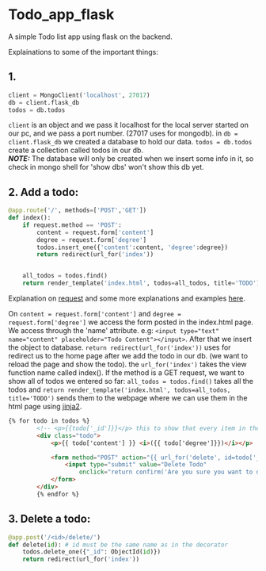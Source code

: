 # Todo_app_flask

A simple Todo list app using flask on the backend.

Explainations to some of the important things:

## 1.
```python
client = MongoClient('localhost', 27017)
db = client.flask_db
todos = db.todos
```
`client` is an object and we pass it localhost for the local server started on our pc, and we pass a port number. (27017 uses for mongodb).
in `db = client.flask_db` we created a database to hold our data.
`todos = db.todos` create a collection called todos in our db.<br>
**_NOTE:_**  The database will only be created when we insert some info in it, so check in mongo shell for 'show dbs' won't show this db yet.

## 2. Add a todo:
```python
@app.route('/', methods=['POST','GET'])
def index():
    if request.method == 'POST':
        content = request.form['content']
        degree = request.form['degree']
        todos.insert_one({'content':content, 'degree':degree})
        return redirect(url_for('index'))


    all_todos = todos.find()
    return render_template('index.html', todos=all_todos, title='TODO')
```
Explanation on [request](https://flask.palletsprojects.com/en/2.2.x/reqcontext/) and some more explanations and examples [here](https://stackoverflow.com/questions/10434599/get-the-data-received-in-a-flask-request).

On `content = request.form['content']` and `degree = request.form['degree']` we access the form posted in the index.html page. We access through the
'name' attribute. e.g: `<input type="text" name="content" placeholder="Todo Content"></input>`.
After that we insert the object to database.
`return redirect(url_for('index'))` uses for redirect us to the home page after we add the todo in our db. (we want to reload the page and show the todo). the `url_for('index')` takes the view function name called index().
If the method is a GET request, we want to show all of todos we entered so far:
`all_todos = todos.find()` takes all the todos and `return render_template('index.html', todos=all_todos, title='TODO')` sends them to the
webpage where we can use them in the html page using [jinja2](https://jinja.palletsprojects.com/en/3.1.x/).
``` html
{% for todo in todos %}
        <!-- <p>{{todo['_id']}}</p> this to show that every item in the db gets an id -->
        <div class="todo">
            <p>{{ todo['content'] }} <i>({{ todo['degree']}})</i></p>

            <form method="POST" action="{{ url_for('delete', id=todo['_id']) }}">
                <input type="submit" value="Delete Todo"
                    onclick="return confirm('Are you sure you want to delete this Todo?')">
            </form>
        </div>
        {% endfor %}
```

## 3. Delete a todo:
```python
@app.post('/<id>/delete/')
def delete(id): # id must be the same name as in the decorator
    todos.delete_one({"_id": ObjectId(id)})
    return redirect(url_for('index'))
```


